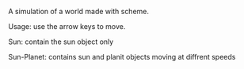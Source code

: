 A simulation of a world made with scheme.

Usage: use the arrow keys to move.

Sun: contain the sun object only

Sun-Planet: contains sun and planit objects moving at diffrent speeds

